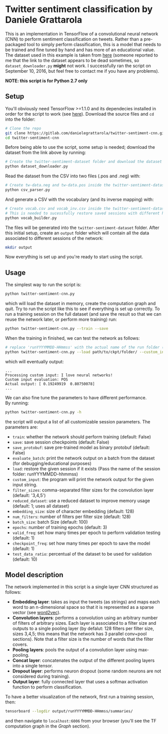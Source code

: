 # Twitter sentiment classification by Daniele Grattarola
This is an implementation in TensorFlow of a convolutional neural
network (CNN) to perform sentiment classification on tweets.
Rather than a pre-packaged tool to simply perform classification, this
is a model that needs to be trained and fine tuned by hand and has more
of an educational value.
The dataset used in this example is taken from [here](http://thinknook.com/twitter-sentiment-analysis-training-corpus-dataset-2012-09-22/)
(someone reported to me that the link to the dataset appears to be dead
sometimes, so `dataset_downloader.py` **might** not work. I successfully
ran the script on September 10, 2016, but feel free to contact me if
you have any problems).

**NOTE: this script is for Python 2.7 only**


## Setup
You'll obviously need TensorFlow >=1.1.0 and its dependecies installed
in order for the script to work (see [here](https://www.tensorflow.org/)).
Download the source files and `cd` into the folder:
```sh
# Clone the repo
git clone https://gitlab.com/danielegrattarola/twitter-sentiment-cnn.git
cd twitter-sentiment-cnn
```
Before being able to use the script, some setup is needed; download the
 dataset from the link above by running:
```sh
# Create the twitter-sentiment-dataset folder and download the dataset
python dataset_downloader.py
```
Read the dataset from the CSV into two files (.pos and .neg) with:
```sh
# Create tw-data.neg and tw-data.pos inside the twitter-sentiment-dataset folder
python csv_parser.py
```
And generate a CSV with the vocabulary (and its inverse mapping) with:
```sh
# Create vocab.csv and vocab_inv.csv inside the twitter-sentiment-dataset folder
# This is needed to sucessfully restore saved sessions with different hyperparameters
python vocab_builder.py
```
The files will be generated into the `twitter-sentiment-dataset` folder. 
After this initial setup, create an `output` folder which will
 contain all the data associated to different sessions of the network:
```sh
mkdir output
```
Now everything is set up and you're ready to start using the script.

## Usage
The simplest way to run the script is:
```sh
python twitter-sentiment-cnn.py
```
which will load the dataset in memory, create the computation graph and
quit. Try to run the script like this to see if everything is set up
correctly.
To run a training session on the full dataset (and save the result so
that we can reuse the network later, or perform more training) run:
```sh
python twitter-sentiment-cnn.py --train --save
```
When the training in finished, we can test the network as follows:
```sh
# replace 'runYYYYMMDD-HHmmss' with the actual name of the run folder (not the path, just the name of the folder)
python twitter-sentiment-cnn.py --load path/to/ckpt/folder/ --custom_input 'I love neural networks!'
```
which will eventually output: 
```
...
Processing custom input: I love neural networks!
Custom input evaluation: POS
Actual output: [ 0.19249919  0.80750078]
...
```
We can also fine tune the parameters to have different performance.   
By running: 
```sh 
python twitter-sentiment-cnn.py -h
```
the script will output a list of all customizable session parameters. The parameters are: 
- `train`: whether the network should perform training (default: False)
- `save`: save session checkpoints (default: False)
- `save_protobuf`: save pre-trained model as binary protobuf (default:
    False)
- `evaluate_batch`: print the network output on a batch from the dataset
    (for debugging/educational purposes)
- `load`: restore the given session if it exists (Pass the name of the
    session folder: runYYYMMDD-hhmmss)
- `custom_input`: the program will print the network output for the
    given input string.
- `filter_sizes`: comma-separated filter sizes for the convolution layer
    (default: '3,4,5')
- `reduced_dataset`: use a reduced dataset to improve memory usage
    (default: 1; uses all dataset)
- `embedding_size`: size of character embedding (default: 128)
- `num_filters`: number of filters per filter size (default: 128)
- `batch_size`: batch Size (default: 100)
- `epochs`: number of training epochs (default: 3)
- `valid_freq`: set how many times per epoch to perform validation
    testing (default: 1)
- `checkpoint_freq`: set how many times per epoch to save the model
    (default: 1)
- `test_data_ratio`: percentual of the dataset to be used for validation
    (default: 10)

## Model description
The network implemented in this script is a single layer CNN structured
as follows:
- **Embedding layer**: takes as input the tweets (as strings) and maps
    each word to an n-dimensional space so that it is represented as a sparse vector
     (see [word2vec](https://en.wikipedia.org/wiki/Word2vec)).
- **Convolution layers**: performs a convolution using an arbitrary
    number of filters of arbitrary sizes.
    Each layer is associated to a filter size and outputs to a single
    pooling layer (by defalut: 128 filters per filter size, sizes 3,4,5;
    this means that the network has 3 parallel conv+pool sections).
    Note that a filter size is the number of words that the filter
    covers.
- **Pooling layers**: pools the output of a convolution layer using
    max-pooling.
- **Concat layer**: concatenates the output of the different pooling
    layers into a single tensor.
- **Dropout layer**: performs neuron dropout (some random neurons are
    not considered during training).
- **Output layer**: fully connected layer that uses a softmax
    activation function to perform classification.

To have a better visualization of the network, first run a training
session, then:
```sh
tensorboard --logdir output/runYYYYMMDD-HHmmss/summaries/
```
and then navigate to `localhost:6006` from your browser (you'll see the
TF computation graph in the *Graph* section).